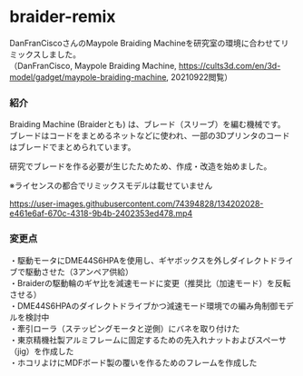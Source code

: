 # braider-remix

DanFranCiscoさんのMaypole Braiding Machineを研究室の環境に合わせてリミックスしました。  
（DanFranCisco, Maypole Braiding Machine, https://cults3d.com/en/3d-model/gadget/maypole-braiding-machine, 20210922閲覧）


### 紹介
Braiding Machine (Braiderとも) は、ブレード（スリーブ）を編む機械です。  
ブレードはコードをまとめるネットなどに使われ、一部の3Dプリンタのコードはブレードでまとめられています。  

研究でブレードを作る必要が生じたためため、作成・改造を始めました。  

※ライセンスの都合でリミックスモデルは載せていません


https://user-images.githubusercontent.com/74394828/134202028-e461e6af-670c-4318-9b4b-2402353ed478.mp4


### 変更点
・駆動モータにDME44S6HPAを使用し、ギヤボックスを外しダイレクトドライブで駆動させた（3アンペア供給）  
・Braiderの駆動輪のギヤ比を減速モードに変更（推奨比（加速モード）を反転させる）  
・DME44S6HPAのダイレクトドライブかつ減速モード環境での編み角制御モデルを検討中  
・牽引ローラ（ステッピングモータと逆側）にバネを取り付けた  
・東京精機社製アルミフレームに固定するための先入れナットおよびスペーサ（jig）を作成した  
・ホコリよけにMDFボード製の覆いを作るためのフレームを作成した
